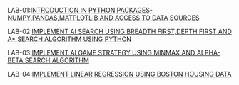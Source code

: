 LAB-01:[INTRODUCTION IN PYTHON PACKAGES-NUMPY,PANDAS,MATPLOTLIB AND ACCESS TO DATA SOURCES](https://github.com/Bollepally-Sindhuja/AIML-2024-25/blob/main/LAB_1.ipynb)

LAB-02:[IMPLEMENT AI SEARCH USING BREADTH FIRST,DEPTH FIRST AND A* SEARCH ALGORITHM USING PYTHON](https://github.com/Bollepally-Sindhuja/AIML-2024-25/blob/main/LAB_2.ipynb)

LAB-03:[IMPLEMENT AI GAME STRATEGY USING MINMAX AND ALPHA-BETA SEARCH ALGORITHM](https://github.com/Bollepally-Sindhuja/AIML-2024-25/blob/main/LAB_3.ipynb)

LAB-04:[IMPLEMENT LINEAR REGRESSION USING BOSTON HOUSING DATA](https://github.com/Bollepally-Sindhuja/AIML-2024-25/blob/main/LAB_04.ipynb)
